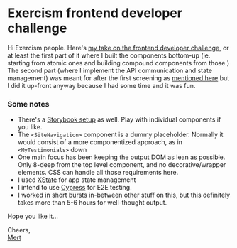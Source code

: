 # Exercism frontend developer challenge

Hi Exercism people. Here's [my take on the frontend developer challenge](https://edgerunner.github.io/exercism-frontend/), or at least the first part of it where I built the components bottom-up (ie. starting from atomic ones and building compound components from those.) The second part (where I implement the API communication and state management) was meant for after the first screening as [mentioned here](https://github.com/exercism/job-application-process/) but I did it up-front anyway
because I had some time and it was fun.

### Some notes

- There's a [Storybook setup](https://edgerunner.github.io/exercism-frontend/storybook/) as well. Play with individual components if you like.
- The `<SiteNavigation>` component is a dummy placeholder. Normally it would consist of a more componentized approach, as in `<MyTestimonials>` down
- One main focus has been keeping the output DOM as lean as possible.
  Only 8-deep from the top level component, and no decorative/wrapper elements. CSS can handle all those requirements here.
- I used [XState](https://xstate.js.org) for app state management
- I intend to use [Cypress](https://cypress.io) for E2E testing.
- I worked in short bursts in-between other stuff on this, but this definitely
  takes more than 5-6 hours for well-thought output.

Hope you like it…

Cheers,  
[Mert](https://exercism.org/profiles/edgerunner)

